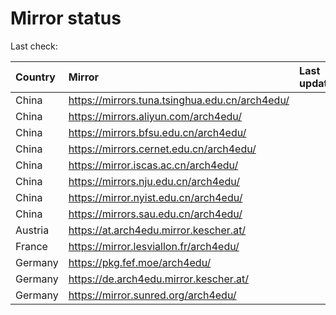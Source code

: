 <script src="./time.js"></script>
# Mirror status
Last check: <script type="text/javascript">localize(1732130304.1770782);</script>

|Country|Mirror|Last update|
|:------|:-----|:----------|
|China|https://mirrors.tuna.tsinghua.edu.cn/arch4edu/|<script type="text/javascript">localize(1732085134);</script>|
|China|https://mirrors.aliyun.com/arch4edu/|<script type="text/javascript">localize(1732085134);</script>|
|China|https://mirrors.bfsu.edu.cn/arch4edu/|<script type="text/javascript">localize(1732085134);</script>|
|China|https://mirrors.cernet.edu.cn/arch4edu/|<script type="text/javascript">localize(1732085134);</script>|
|China|https://mirror.iscas.ac.cn/arch4edu/|<script type="text/javascript">localize(1732085134);</script>|
|China|https://mirrors.nju.edu.cn/arch4edu/|<script type="text/javascript">localize(1731998723);</script>|
|China|https://mirror.nyist.edu.cn/arch4edu/|<script type="text/javascript">localize(1732085134);</script>|
|China|https://mirrors.sau.edu.cn/arch4edu/|<script type="text/javascript">localize(1729319991);</script>|
|Austria|https://at.arch4edu.mirror.kescher.at/|<script type="text/javascript">localize(1732085134);</script>|
|France|https://mirror.lesviallon.fr/arch4edu/|<script type="text/javascript">localize(1732085134);</script>|
|Germany|https://pkg.fef.moe/arch4edu/|<script type="text/javascript">localize(1732085134);</script>|
|Germany|https://de.arch4edu.mirror.kescher.at/|<script type="text/javascript">localize(1732085134);</script>|
|Germany|https://mirror.sunred.org/arch4edu/|<script type="text/javascript">localize(1732085134);</script>|

<script src="./tablefilter/tablefilter.js"></script>
<script src="./table.js"></script>